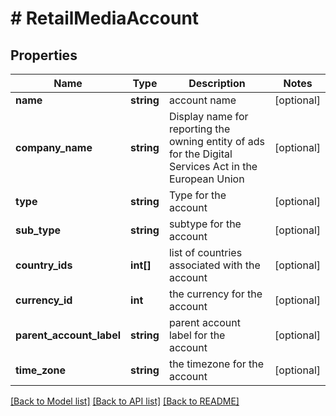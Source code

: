 # # RetailMediaAccount

## Properties

Name | Type | Description | Notes
------------ | ------------- | ------------- | -------------
**name** | **string** | account name | [optional]
**company_name** | **string** | Display name for reporting the owning entity of ads for the Digital Services Act in the European Union | [optional]
**type** | **string** | Type for the account | [optional]
**sub_type** | **string** | subtype for the account | [optional]
**country_ids** | **int[]** | list of countries associated with the account | [optional]
**currency_id** | **int** | the currency for the account | [optional]
**parent_account_label** | **string** | parent account label for the account | [optional]
**time_zone** | **string** | the timezone for the account | [optional]

[[Back to Model list]](../../README.md#models) [[Back to API list]](../../README.md#endpoints) [[Back to README]](../../README.md)
